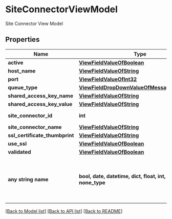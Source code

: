 # SiteConnectorViewModel

Site Connector View Model

## Properties
Name | Type | Description | Notes
------------ | ------------- | ------------- | -------------
**active** | [**ViewFieldValueOfBoolean**](ViewFieldValueOfBoolean.md) |  | [optional] 
**host_name** | [**ViewFieldValueOfString**](ViewFieldValueOfString.md) |  | [optional] 
**port** | [**ViewFieldValueOfInt32**](ViewFieldValueOfInt32.md) |  | [optional] 
**queue_type** | [**ViewFieldDropDownValueOfMessageQueueType**](ViewFieldDropDownValueOfMessageQueueType.md) |  | [optional] 
**shared_access_key_name** | [**ViewFieldValueOfString**](ViewFieldValueOfString.md) |  | [optional] 
**shared_access_key_value** | [**ViewFieldValueOfString**](ViewFieldValueOfString.md) |  | [optional] 
**site_connector_id** | **int** | Id of Site Connector | [optional] 
**site_connector_name** | [**ViewFieldValueOfString**](ViewFieldValueOfString.md) |  | [optional] 
**ssl_certificate_thumbprint** | [**ViewFieldValueOfString**](ViewFieldValueOfString.md) |  | [optional] 
**use_ssl** | [**ViewFieldValueOfBoolean**](ViewFieldValueOfBoolean.md) |  | [optional] 
**validated** | [**ViewFieldValueOfBoolean**](ViewFieldValueOfBoolean.md) |  | [optional] 
**any string name** | **bool, date, datetime, dict, float, int, list, str, none_type** | any string name can be used but the value must be the correct type | [optional]

[[Back to Model list]](../README.md#documentation-for-models) [[Back to API list]](../README.md#documentation-for-api-endpoints) [[Back to README]](../README.md)


